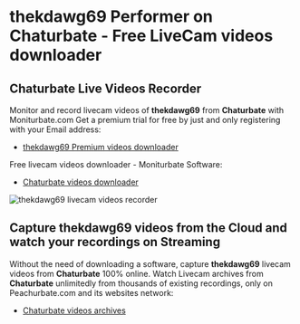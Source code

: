 # thekdawg69 Performer on Chaturbate - Free LiveCam videos downloader

## Chaturbate Live Videos Recorder

Monitor and record livecam videos of **thekdawg69** from **Chaturbate** with Moniturbate.com
Get a premium trial for free by just and only registering with your Email address:
* [thekdawg69 Premium videos downloader](https://moniturbate.com/request-demo-licence-key.html)

Free livecam videos downloader - Moniturbate Software:
* [Chaturbate videos downloader](https://moniturbate.com/moniturbate-download-software.html)

![thekdawg69 livecam videos recorder](https://peachurnet.com/templates/moniturbate-software.png)


## Capture thekdawg69 videos from the Cloud and watch your recordings on Streaming

Without the need of downloading a software, capture **thekdawg69** livecam videos from **Chaturbate** 100% online.
Watch Livecam archives from **Chaturbate** unlimitedly from thousands of existing recordings, only on Peachurbate.com and its websites network:
* [Chaturbate videos archives](https://peachurnet.com/)